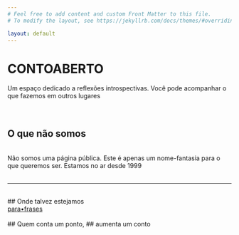 ```yaml
---
# Feel free to add content and custom Front Matter to this file.
# To modify the layout, see https://jekyllrb.com/docs/themes/#overriding-theme-defaults

layout: default
---
```


# CONTOABERTO

Um espaço dedicado a reflexões introspectivas. Você pode acompanhar o que fazemos em outros lugares<br>
<br>
<br>
## O que não somos
<br>
Não somos uma página pública. Este é apenas um nome-fantasia para o que queremos ser. Estamos no ar desde 1999<br>
<br>

***

<br>
## Onde talvez estejamos
<br>
<a href="http://parafrases.contoaberto.org"><!-- <span class="icon icon--section">{% include section-solid.svg %}</span> -->para•frases</a>
<br>

<br>
## Quem conta um ponto,
## aumenta um conto
